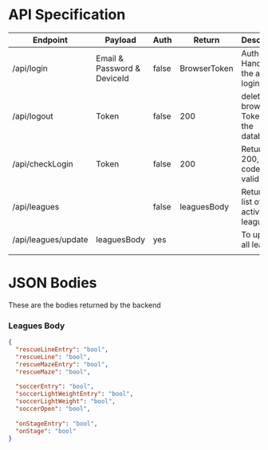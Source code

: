 # API Specification

| Endpoint            | Payload                     | Auth  | Return       | Description                                 |
|---------------------|-----------------------------|-------|--------------|---------------------------------------------|
| /api/login          | Email & Password & DeviceId | false | BrowserToken | Auth Handler for the admin login            |
| /api/logout         | Token                       | false | 200          | deletes the browser Token from the database |
| /api/checkLogin     | Token                       | false | 200          | Returns 200, if the code is still valid     |
| /api/leagues        |                             | false | leaguesBody  | Returns a list of active leagues            |
| /api/leagues/update | leaguesBody                 | yes   |              | To update all leagues                       |
|                     |                             |       |              |                                             |

# JSON Bodies
These are the bodies returned by the backend

### Leagues Body
```json
{
  "rescueLineEntry": "bool",
  "rescueLine": "bool",
  "rescueMazeEntry": "bool",
  "rescueMaze": "bool",
  
  "soccerEntry": "bool",
  "soccerLightWeightEntry": "bool",
  "soccerLightWeight": "bool",
  "soccerOpen": "bool",
  
  "onStageEntry": "bool",
  "onStage": "bool"
}
```